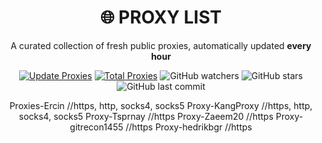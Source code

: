 <div align="center">

# 🌐 PROXY LIST

A curated collection of fresh public proxies, automatically updated **every hour**

[![Update Proxies](https://github.com/handeveloper1/Proxy/actions/workflows/blank.yml/badge.svg)](https://github.com/handeveloper1/Proxy/actions/workflows/blank.yml)
[![Total Proxies](https://img.shields.io/badge/Total%20Proxies-46177-blue.svg)](#)
![GitHub watchers](https://img.shields.io/github/watchers/handeveloper1/Proxy?style=social)
![GitHub stars](https://img.shields.io/github/stars/handeveloper1/Proxy?style=social)
![GitHub last commit](https://img.shields.io/github/last-commit/handeveloper1/Proxy?color=green)

Proxies-Ercin             //https, http, socks4, socks5
Proxy-KangProxy          //https, http, socks4, socks5
Proxy-Tsprnay           //https
Proxy-Zaeem20          //https
Proxy-gitrecon1455    //https
Proxy-hedrikbgr      //https

</div>


